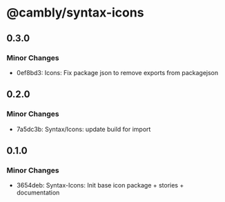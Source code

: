 # @cambly/syntax-icons

## 0.3.0

### Minor Changes

- 0ef8bd3: Icons: Fix package json to remove exports from packagejson

## 0.2.0

### Minor Changes

- 7a5dc3b: Syntax/Icons: update build for import

## 0.1.0

### Minor Changes

- 3654deb: Syntax-Icons: Init base icon package + stories + documentation

